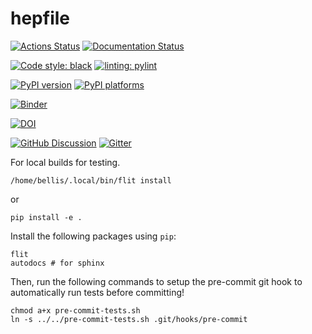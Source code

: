 # hepfile

[![Actions Status][actions-badge]][actions-link]
[![Documentation Status][rtd-badge]][rtd-link]

[![Code style: black][black-badge]][black-link]
[![linting: pylint](https://img.shields.io/badge/linting-pylint-yellowgreen)](https://github.com/pylint-dev/pylint)

[![PyPI version][pypi-version]][pypi-link]
[![PyPI platforms][pypi-platforms]][pypi-link]

[![Binder](https://mybinder.org/badge_logo.svg)](https://mybinder.org/v2/gh/mattbellis/hepfile/HEAD?urlpath=lab/tree/docs/example_nb)

[![DOI](https://zenodo.org/badge/378834559.svg)](https://zenodo.org/badge/latestdoi/378834559)

[![GitHub Discussion][github-discussions-badge]][github-discussions-link]
[![Gitter][gitter-badge]][gitter-link]




[actions-badge]:            https://github.com/mattbellis/hepfile/workflows/CI/badge.svg
[actions-link]:             https://github.com/mattbellis/hepfile/actions
[black-badge]:              https://img.shields.io/badge/code%20style-black-000000.svg
[black-link]:               https://github.com/psf/black
[conda-badge]:              https://img.shields.io/conda/vn/conda-forge/hepfile
[conda-link]:               https://github.com/conda-forge/hepfile-feedstock
[github-discussions-badge]: https://img.shields.io/static/v1?label=Discussions&message=Ask&color=blue&logo=github
[github-discussions-link]:  https://github.com/mattbellis/hepfile/discussions
[gitter-badge]:             https://badges.gitter.im/https://github.com/mattbellis/hepfile/community.svg
[gitter-link]:              https://gitter.im/https://github.com/mattbellis/hepfile/community?utm_source=badge&utm_medium=badge&utm_campaign=pr-badge
[pypi-link]:                https://pypi.org/project/hepfile/
[pypi-platforms]:           https://img.shields.io/pypi/pyversions/hepfile
[pypi-version]:             https://badge.fury.io/py/hepfile.svg
[rtd-badge]:                https://readthedocs.org/projects/hepfile/badge/?version=latest
[rtd-link]:                 https://hepfile.readthedocs.io/en/latest/?badge=latest
[sk-badge]:                 https://scikit-hep.org/assets/images/Scikit--HEP-Project-blue.svg

For local builds for testing. 
```
/home/bellis/.local/bin/flit install
```

or 

```
pip install -e .
```

Install the following packages using `pip`:

```
flit
autodocs # for sphinx
```

Then, run the following commands to setup the pre-commit git hook
to automatically run tests before committing!
```
chmod a+x pre-commit-tests.sh
ln -s ../../pre-commit-tests.sh .git/hooks/pre-commit
```
